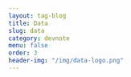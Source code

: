 ```yaml
---
layout: tag-blog
title: Data
slug: data
category: devnote
menu: false
order: 3
header-img: "/img/data-logo.png"
---
```

